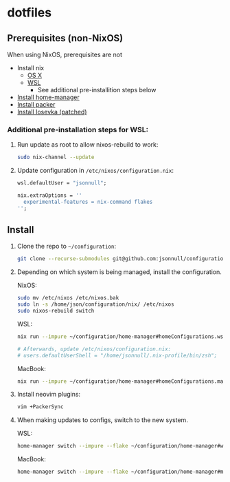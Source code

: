 # dotfiles

## Prerequisites (non-NixOS)

When using NixOS, prerequisites are not

 - Install nix
    - [OS X](https://nixos.org/download)
    - [WSL](https://github.com/nix-community/NixOS-WSL)
       - See additional pre-installition steps below
 - [Install home-manager](https://nix-community.github.io/home-manager/index.html#ch-installation)
 - [Install packer](https://github.com/wbthomason/packer.nvim#quickstart)
 - [Install Iosevka (patched)](https://www.nerdfonts.com/font-downloads)

### Additional pre-installation steps for WSL:

1. Run update as root to allow nixos-rebuild to work:
   
   ```sh
   sudo nix-channel --update
   ```

2. Update configuration in `/etc/nixos/configuration.nix`:
   
   ```nix
   wsl.defaultUser = "jsonnull";

   nix.extraOptions = ''
     experimental-features = nix-command flakes
   '';
   ```

## Install

1. Clone the repo to `~/configuration`:
   
   ```sh
   git clone --recurse-submodules git@github.com:jsonnull/configuration.git ~/configuration
   ```

2. Depending on which system is being managed, install the configuration.

   NixOS:

   ```sh
   sudo mv /etc/nixos /etc/nixos.bak
   sudo ln -s /home/json/configuration/nix/ /etc/nixos
   sudo nixos-rebuild switch
   ```
   
   WSL:
  
   ```sh
   nix run --impure ~/configuration/home-manager#homeConfigurations.wsl.activationPackage

   # Afterwards, update /etc/nixos/configuration.nix:
   # users.defaultUserShell = "/home/jsonnull/.nix-profile/bin/zsh";
   ```

   MacBook:
   
   ```sh
   nix run --impure ~/configuration/home-manager#homeConfigurations.macbook.activationPackage
   ```

3. Install neovim plugins:
   
   ```sh
   vim +PackerSync
   ```

4. When making updates to configs, switch to the new system.
   
   WSL:
  
   ```sh
   home-manager switch --impure --flake ~/configuration/home-manager#wsl
   ```
   
   MacBook:
   
   ```sh
   home-manager switch --impure --flake ~/configuration/home-manager#macbook
   ```

